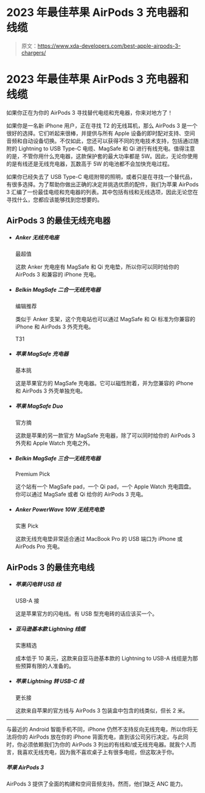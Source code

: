 # 2023 年最佳苹果 AirPods 3 充电器和线缆

> 原文：<https://www.xda-developers.com/best-apple-airpods-3-chargers/>

# 2023 年最佳苹果 AirPods 3 充电器和线缆

如果你正在为你的 AirPods 3 寻找替代电缆和充电器，你来对地方了！

如果你是一名新 iPhone 用户，正在寻找 T2 的无线耳机，那么 AirPods 3 是一个很好的选择。它们听起来很棒，并提供与所有 Apple 设备的即时配对支持、空间音频和自动设备切换。不仅如此，您还可以获得不同的充电技术支持，包括通过随附的 Lightning to USB Type-C 电缆、MagSafe 和 Qi 进行有线充电。值得注意的是，不管你用什么充电器，这款保护套的最大功率都是 5W。因此，无论你使用的是有线还是无线充电器，瓦数高于 5W 的电池都不会加快充电过程。

如果你已经失去了 USB Type-C 电缆附带的照明，或者只是在寻找一个替代品，有很多选择。为了帮助你做出正确的决定并挑选优质的配件，我们为苹果 AirPods 3 汇编了一份最佳电缆和充电器的列表。其中包括有线和无线选项，因此无论您在寻找什么，您都应该能够找到您想要的。

## AirPods 3 的最佳无线充电器

*   ##### Anker 无线充电座

    最超值

    这款 Anker 充电座有 MagSafe 和 Qi 充电垫，所以你可以同时给你的 AirPods 3 和兼容的 iPhone 充电。

*   ##### Belkin MagSafe 二合一无线充电器

    编辑推荐

    类似于 Anker 支架，这个充电站也可以通过 MagSafe 和 Qi 标准为你兼容的 iPhone 和 AirPods 3 外壳充电。

    T31
*   ##### 苹果 MagSafe 充电器

    基本挑

    这是苹果官方的 MagSafe 充电器。它可以磁性附着，并为您兼容的 iPhone 和 AirPods 3 外壳单独充电。

*   ##### 苹果 MagSafe Duo

    官方摘

    这款是苹果的另一款官方 MagSafe 充电器，除了可以同时给你的 AirPods 3 外壳和 Apple Watch 充电之外。

*   ##### Belkin MagSafe 三合一无线充电器

    Premium Pick

    这个站有一个 MagSafe pad，一个 Qi pad，一个 Apple Watch 充电圆盘。你可以通过 MagSafe 或者 Qi 给你的 AirPods 3 充电。

*   ##### Anker PowerWave 10W 无线充电垫

    实惠 Pick

    这款无线充电垫非常适合通过 MacBook Pro 的 USB 端口为 iPhone 或 AirPods Pro 充电。

## AirPods 3 的最佳充电线

*   ##### 苹果闪电转 USB 线

    USB-A 接

    这是苹果官方的闪电线。有 USB 型充电砖的话应该买一个。

*   ##### 亚马逊基本款 Lightning 线缆

    实惠精选

    成本低于 10 美元，这款来自亚马逊基本款的 Lightning to USB-A 线缆是为那些预算有限的人准备的。

*   ##### 苹果 Lightning 转 USB-C 线

    更长接

    这款来自苹果的官方线与 AirPods 3 包装盒中包含的线类似，但长 2 米。

* * *

与最近的 Android 智能手机不同，iPhone 仍然不支持反向无线充电，所以你将无法将你的 AirPods 放在你的 iPhone 背面充电，直到该公司另行决定。与此同时，你必须依赖我们为你的 AirPods 3 列出的有线和/或无线充电器。就我个人而言，我喜欢无线充电，因为我不喜欢桌子上有很多电缆，但这取决于你。

##### 苹果 AirPods 3

AirPods 3 提供了全面的构建和空间音频支持。然而，他们缺乏 ANC 能力。